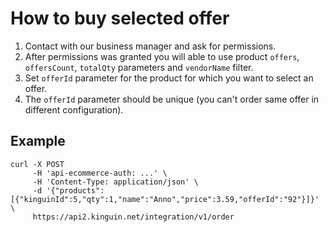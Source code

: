 # How to buy selected offer

1. Contact with our business manager and ask for permissions.
2. After permissions was granted you will able to use product `offers`, `offersCount`, `totalQty` parameters and `vendorName` filter.
3. Set `offerId` parameter for the product for which you want to select an offer.
4. The `offerId` parameter should be unique (you can't order same offer in different configuration).

## Example
```
curl -X POST
     -H 'api-ecommerce-auth: ...' \
     -H 'Content-Type: application/json' \
     -d '{"products":[{"kinguinId":5,"qty":1,"name":"Anno","price":3.59,"offerId":"92"}]}' \
     https://api2.kinguin.net/integration/v1/order
```
